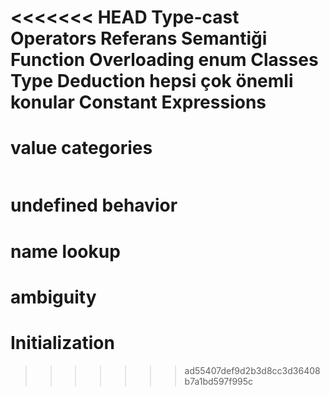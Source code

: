<<<<<<< HEAD
Type-cast Operators
Referans Semantiği
Function Overloading
enum Classes
Type Deduction
hepsi çok önemli konular
Constant Expressions
=======
# value categories
```

```
# undefined behavior
# name lookup
# ambiguity
# Initialization
>>>>>>> ad55407def9d2b3d8cc3d36408b7a1bd597f995c

